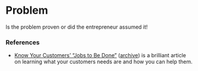 # Problem

Is the problem proven or did the entrepreneur assumed it!

### References

- [Know Your Customers’ “Jobs to Be Done”](https://hbr.org/2016/09/know-your-customers-jobs-to-be-done) ([archive](https://archive.ph/1d3JK)) is a brilliant article on learning what your customers needs are and how you can help them.